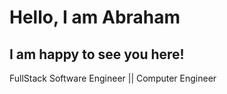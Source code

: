 # Hello, I am Abraham
<!-- TO DO: add more details about me later -->

## I am happy to see you here!

FullStack Software Engineer || Computer Engineer
